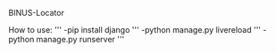 BINUS-Locator

How to use: 
'''
-pip install django
'''
-python manage.py livereload
'''
-python manage.py runserver
'''
